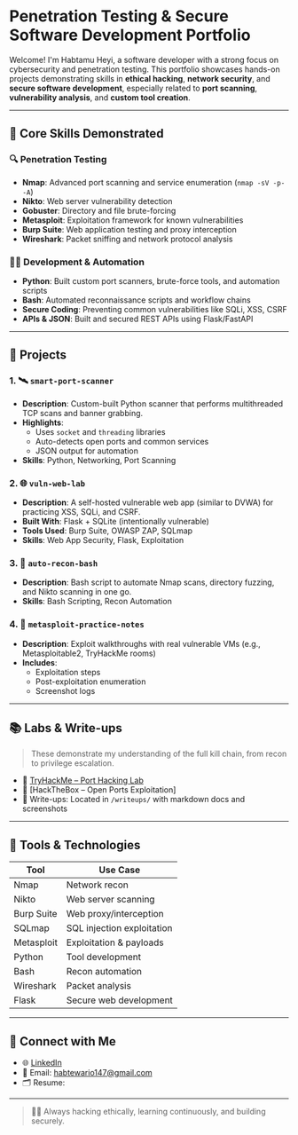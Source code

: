 # Penetration Testing & Secure Software Development Portfolio  

Welcome! I'm Habtamu Heyi, a software developer with a strong focus on cybersecurity and penetration testing. This portfolio showcases hands-on projects demonstrating skills in **ethical hacking**, **network security**, and **secure software development**, especially related to **port scanning**, **vulnerability analysis**, and **custom tool creation**.

---

## 🧠 Core Skills Demonstrated

### 🔍 Penetration Testing
- **Nmap**: Advanced port scanning and service enumeration (`nmap -sV -p- -A`)
- **Nikto**: Web server vulnerability detection
- **Gobuster**: Directory and file brute-forcing
- **Metasploit**: Exploitation framework for known vulnerabilities
- **Burp Suite**: Web application testing and proxy interception
- **Wireshark**: Packet sniffing and network protocol analysis

### 👨‍💻 Development & Automation
- **Python**: Built custom port scanners, brute-force tools, and automation scripts
- **Bash**: Automated reconnaissance scripts and workflow chains
- **Secure Coding**: Preventing common vulnerabilities like SQLi, XSS, CSRF
- **APIs & JSON**: Built and secured REST APIs using Flask/FastAPI

---

## 📁 Projects

### 1. 🛰️ `smart-port-scanner`
- **Description**: Custom-built Python scanner that performs multithreaded TCP scans and banner grabbing.
- **Highlights**:
  - Uses `socket` and `threading` libraries
  - Auto-detects open ports and common services
  - JSON output for automation
- **Skills**: Python, Networking, Port Scanning

### 2. 🌐 `vuln-web-lab`
- **Description**: A self-hosted vulnerable web app (similar to DVWA) for practicing XSS, SQLi, and CSRF.
- **Built With**: Flask + SQLite (intentionally vulnerable)
- **Tools Used**: Burp Suite, OWASP ZAP, SQLmap
- **Skills**: Web App Security, Flask, Exploitation

### 3. 🔄 `auto-recon-bash`
- **Description**: Bash script to automate Nmap scans, directory fuzzing, and Nikto scanning in one go.
- **Skills**: Bash Scripting, Recon Automation

### 4. 🧪 `metasploit-practice-notes`
- **Description**: Exploit walkthroughs with real vulnerable VMs (e.g., Metasploitable2, TryHackMe rooms)
- **Includes**:
  - Exploitation steps
  - Post-exploitation enumeration
  - Screenshot logs

---

## 📚 Labs & Write-ups

> These demonstrate my understanding of the full kill chain, from recon to privilege escalation.

- 🔸 [TryHackMe – Port Hacking Lab](https://tryhackme.com/)
- 🔸 [HackTheBox – Open Ports Exploitation]
- 🔸 Write-ups: Located in `/writeups/` with markdown docs and screenshots

---

## 🧰 Tools & Technologies

| Tool          | Use Case                      |
|---------------|-------------------------------|
| Nmap          | Network recon                 |
| Nikto         | Web server scanning           |
| Burp Suite    | Web proxy/interception        |
| SQLmap        | SQL injection exploitation    |
| Metasploit    | Exploitation & payloads       |
| Python        | Tool development              |
| Bash          | Recon automation              |
| Wireshark     | Packet analysis               |
| Flask         | Secure web development        |

---

## 🔗 Connect with Me

- 🌐 [LinkedIn](https://linkedin.com/in/habtamu-heyi)
- 📧 Email: habtewario147@gmail.com
- 🗂️ Resume: 

---

> 👨‍💻 Always hacking ethically, learning continuously, and building securely.
